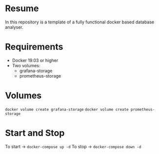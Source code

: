 # Resume
In this repository is a template of a fully functional docker based database analyser.

# Requirements

- Docker 19.03 or higher
- Two volumes:
    - grafana-storage
    - prometheus-storage

# Volumes

`docker volume create grafana-storage`
`docker volume create prometheus-storage`

# Start and Stop

To start -> `docker-compose up -d`
To stop -> `docker-compose down -d`
